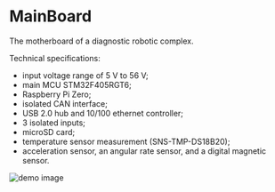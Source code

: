 # MainBoard
The motherboard of a diagnostic robotic complex. 

Technical specifications:
- input voltage range of 5 V to 56 V; 
- main MCU STM32F405RGT6;
- Raspberry Pi Zero;
- isolated CAN interface;
- USB 2.0 hub and 10/100 ethernet controller;
- 3 isolated inputs;
- microSD card;
- temperature sensor measurement (SNS-TMP-DS18B20);
- acceleration sensor, an angular rate sensor, and a digital magnetic sensor.

![demo image](https://github.com/VasiliyPodlesniy/PhotoForRepositories/blob/master/mother1.gif)
